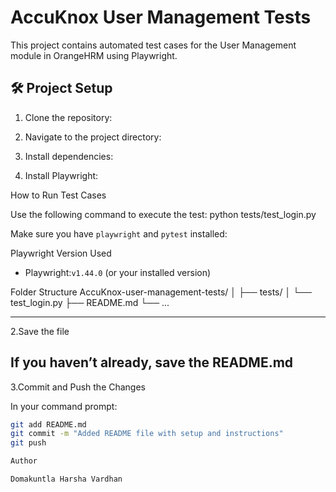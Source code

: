# AccuKnox User Management Tests

This project contains automated test cases for the User Management module in OrangeHRM using Playwright.

## 🛠️ Project Setup

1. Clone the repository:

2. Navigate to the project directory:

3. Install dependencies:

4. Install Playwright:

How to Run Test Cases

Use the following command to execute the test:
python tests/test_login.py


Make sure you have `playwright` and `pytest` installed:


Playwright Version Used

- Playwright:`v1.44.0` (or your installed version)

Folder Structure
AccuKnox-user-management-tests/
│
├── tests/
│ └── test_login.py
├── README.md
└── ...

---

2.Save the file

If you haven’t already, save the README.md
---

3.Commit and Push the Changes

In your command prompt:

```bash
git add README.md
git commit -m "Added README file with setup and instructions"
git push

Author

Domakuntla Harsha Vardhan

